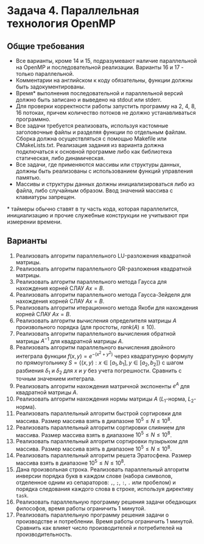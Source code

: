 # Задача 4. Параллельная технология OpenMP

## Общие требования

+ Все варианты, кроме 14 и 15, подразумевают наличие параллельной на OpenMP и последовательной реализации. Варианты 16 и 17 - только параллельной.
+ Комментарии на английском к коду обязательны, функции должны быть задокументированы.
+ Время* выполнения последовательной и параллельной версий должно быть записано и выведено на stdout или stderr.
+ Для проверки корректности работы запустить программу на 2, 4, 8, 16 потоках, причем количество потоков не должно устанавливаться программно.
+ Все задачи требуется реализовать, используя кастомные заголовочные файлы и разделяя функции по отдельным файлам. Сборка должна осуществляться с помощью Makefile или СMakeLists.txt. Реализация задания из варианта должна подключаться к основной программе либо как библиотека статическая, либо динамическая.
+ Все задачи, где применяются массивы или структуры данных, должны быть реализованы с использованием функций управления памятью.
+ Массивы и структуры данных должны инициализироваться либо из файла, либо случайным образом. Ввод значений массива с клавиатуры запрещен.

\* таймеры обычно ставят в ту часть кода, которая параллелится, инициализацию и прочие служебные конструкции не учитывают при измерении времени.

## Варианты

1. Реализовать алгоритм параллельного LU-разложения квадратной матрицы.
2. Реализовать алгоритм параллельного QR-разложения квадратной матрицы.
3. Реализовать алгоритм параллельного метода Гаусса для нахождения корней СЛАУ $Ax=B$.
4. Реализовать алгоритм параллельного метода Гаусса-Зейделя для нахождения корней СЛАУ $Ax=B$.
5. Реализовать алгоритм итерационного метода Якоби для нахождения корней СЛАУ $Ax=B$.
6. Реализовать алгоритм вычисления определителя матрицы $A$ произвольного порядка (для простоты, $rank (A) \leq 10$).
7. Реализовать алгоритм параллельного вычисления обратной матрицы $A^{-1}$ для квадратной матрицы $А$.
8. Реализовать алгоритм параллельного вычисления двойного интеграла функции $f(x,y) = e^{-(x^2 + y^2)}$ через квадратурную формулу по прямоугольнику $S = \{(x, y) : x \in [a_1, b_1], y \in [a_2, b_2]\}$ с шагом разбиения $\delta_1$ и $\delta_2$ для $x$ и $y$ без учета погрешности. Сравнить с точным значением интеграла.
9. Реализовать алгоритм нахождения матричной экспоненты $e^A$ для квадратной матрицы $A$.
10. Реализовать алгоритм нахождения нормы матрицы $A$ ($L_1$-норма, $L_2$-норма).
11. Реализовать параллельный алгоритм быстрой сортировки для массива. Размер массива взять в диапазоне $10^5 \leq N \leq 10^8$.
12. Реализовать параллельный алгоритм сортировки слиянием для массива. Размер массива взять в диапазоне $10^5 \leq N \leq 10^8$.
13. Реализовать параллельный алгоритм сортировки пузырьком для массива. Размер массива взять в диапазоне $10^5 \leq N \leq 10^8$.
14. Реализовать параллельный алгоритм решета Эратосфена. Размер массива взять в диапазоне $10^5 \leq N \leq 10^8$.
15. Дана произвольная строка. Реализовать параллельный алгоритм инверсии порядка букв в каждом слове (набора символов, отделенное одним из сепараторов: ```,```, ```;```, ```:```, ```.``` или пробелом) и порядка следования каждого слова в строке, используя директиву `task`.
16. Реализовать параллельную программу решения задачи обедающих философов, время работы ограничить 1 минутой.
17. Реализовать параллельную программу решения задачи о производстве и потреблении. Время работы ограничить 1 минутой. Сравнить как влияет число производителей и потребителей на производительность.

